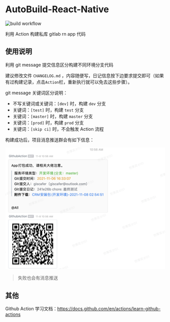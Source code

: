 # AutoBuild-React-Native

![build workflow](https://github.com/RootLinkFE/AutoBuild-React-Native/actions/workflows/build.yml/badge.svg)

利用 Action 构建私库 gitlab rn app 代码

## 使用说明

利用 git message 提交信息区分构建不同环境分支代码

建议修改文件 `CHANGELOG.md` ，内容随便写，日记信息按下边要求提交即可（如果有过构建记录，点击`Action`栏，重新执行就可以免去这些步骤）。

git message 关键词区分说明：

- 不写关键词或关键词：`[dev]` 时，构建 `dev` 分支
- 关键词：`[test]` 时，构建 `test` 分支
- 关键词：`[master]` 时，构建 `master` 分支
- 关键词：`[prod]` 时，构建 `prod` 分支
- 关键词：`[skip ci]` 时，不会触发 Action 流程

构建成功后，项目消息推送群会有如下信息：

![](./msg.png)

> 失败也会有消息推送

## 其他

Github Action 学习文档：https://docs.github.com/en/actions/learn-github-actions

